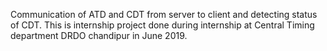 Communication of ATD and CDT from server to client and detecting status of CDT. This is internship project done during internship at Central Timing department DRDO chandipur in June 2019.
